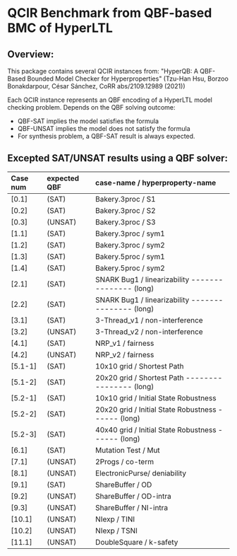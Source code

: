 # QCIR Benchmark from QBF-based BMC of HyperLTL

## Overview:
This package contains several QCIR instances from:
  "HyperQB: A QBF-Based Bounded Model Checker for Hyperproperties"
  (Tzu-Han Hsu, Borzoo Bonakdarpour, César Sánchez, CoRR abs/2109.12989 (2021))

Each QCIR instance represents an QBF encoding of a HyperLTL model checking problem.
Depends on the QBF solving outcome:
  - QBF-SAT   implies the model satisfies the formula
  - QBF-UNSAT implies the model does not satisfy the formula
  - For synthesis problem, a QBF-SAT result is always expected.

## Excepted SAT/UNSAT results using a QBF solver:

| Case num | expected QBF | case-name / hyperproperty-name     |
| :---        | :----       | :----         |
|[0.1]|   (SAT)  |  Bakery.3proc  / S1    |
|[0.2]|   (SAT)  |  Bakery.3proc  / S2    |
|[0.3]|   (UNSAT)|  Bakery.3proc  / S3    |
|[1.1]|   (SAT)  |  Bakery.3proc  / sym1  |
|[1.2]|   (SAT)  |  Bakery.3proc  / sym2  |
|[1.3]|   (SAT)  |  Bakery.5proc  / sym1  |
|[1.4]|   (SAT)  |  Bakery.5proc  / sym2  |
|[2.1]|   (SAT)  |  SNARK Bug1    / linearizability --------------- (long) |
|[2.2]|   (SAT)  |  SNARK Bug1    / linearizability --------------- (long)  |
|[3.1]|   (SAT)  |  3-Thread_v1   / non-interference    | 
|[3.2]|   (UNSAT)|  3-Thread_v2   / non-interference   |
|[4.1]|   (SAT)  |  NRP_v1        / fairness|
|[4.2]|   (UNSAT)|  NRP_v2        / fairness|
|[5.1-1]| (SAT)  | 10x10 grid     / Shortest Path  |
|[5.1-2]| (SAT)  |  20x20 grid     / Shortest Path ---------------- (long) |
|[5.2-1]| (SAT)  |  10x10 grid     / Initial State Robustness|
|[5.2-2]| (SAT)  |  20x20 grid     / Initial State Robustness ------ (long)|
|[5.2-3]| (SAT)  |  40x40 grid     / Initial State Robustness ------ (long)|
|[6.1]|   (SAT)  |  Mutation Test  / Mut|
|[7.1] |  (UNSAT)| 2Progs         / co-term|
|[8.1] |  (UNSAT)|  ElectronicPurse/ deniability|
|[9.1] |  (SAT)  |  ShareBuffer    / OD |
|[9.2] |  (UNSAT)|  ShareBuffer    / OD-intra|
|[9.3] |  (UNSAT)|  ShareBuffer    / NI-intra |
|[10.1]|  (UNSAT)|  NIexp          / TINI |
|[10.2]|  (UNSAT)|  NIexp          / TSNI |
|[11.1]|  (UNSAT)|  DoubleSquare   / k-safety |
